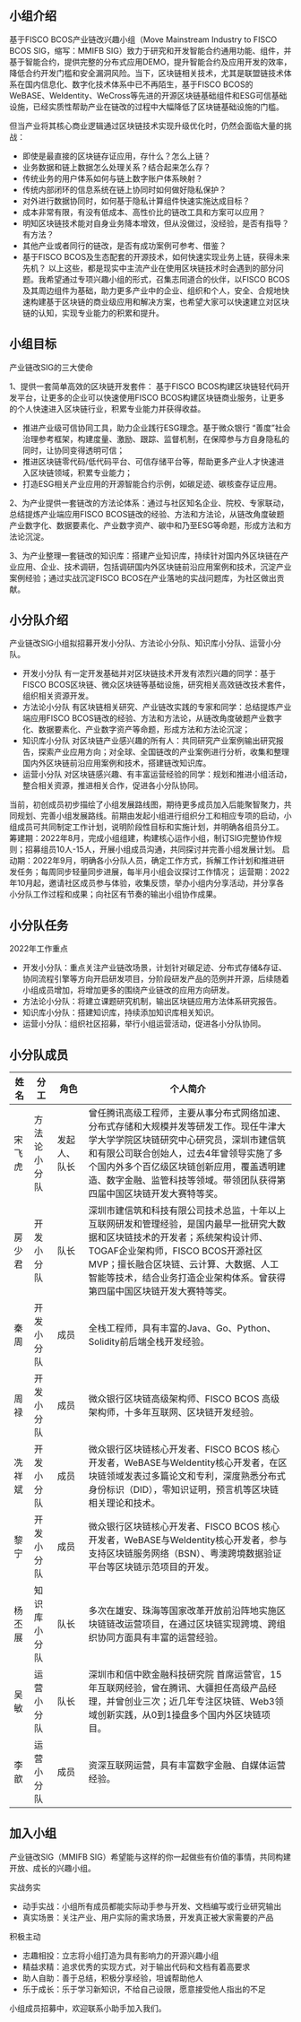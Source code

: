 
## 小组介绍

基于FISCO BCOS产业链改兴趣小组（Move Mainstream Industry to FISCO BCOS SIG，缩写：MMIFB SIG）致力于研究和开发智能合约通用功能、组件，并基于智能合约，提供完整的分布式应用DEMO，提升智能合约及应用开发的效率，降低合约开发门槛和安全漏洞风险。当下，区块链相关技术，尤其是联盟链技术体系在国内信息化、数字化技术体系中已不再陌生，基于FISCO BCOS的WeBASE、WeIdentity、WeCross等先进的开源区块链基础组件和ESG可信基础设施，已经实质性帮助产业在链改的过程中大幅降低了区块链基础设施的门槛。

但当产业将其核心商业逻辑通过区块链技术实现升级优化时，仍然会面临大量的挑战：
  - 即使是最直接的区块链存证应用，存什么？怎么上链？
  - 业务数据和链上数据怎么处理关系？结合起来怎么存？
  - 传统业务的用户体系如何与链上数字账户体系映射？
  - 传统内部闭环的信息系统在链上协同时如何做好隐私保护？
  - 对外进行数据协同时，如何基于隐私计算组件快速实施达成目标？
  - 成本非常有限，有没有低成本、高性价比的链改工具和方案可以应用？
  - 明知区块链技术能对自身业务降本增效，但从没做过，没经验，是否有指导？有方法？
  - 其他产业或者同行的链改，是否有成功案例可参考、借鉴？
  - 基于FISCO BCOS及生态配套的开源技术，如何快速实现业务上链，获得未来先机？
以上这些，都是现实中主流产业在使用区块链技术时会遇到的部分问题。我希望通过专项兴趣小组的形式，召集志同道合的伙伴，以FISCO BCOS及其周边组件为基础，助力更多产业中的企业、组织和个人，安全、合规地快速构建基于区块链的商业级应用和解决方案，也希望大家可以快速建立对区块链的认知，实现专业能力的积累和提升。


## 小组目标

产业链改SIG的三大使命

1、提供一套简单高效的区块链开发套件：
  基于FISCO BCOS构建区块链轻代码开发平台，让更多的企业可以快速使用FISCO BCOS构建区块链商业服务，让更多的个人快速进入区块链行业，积累专业能力并获得收益。
  - 推进产业级可信协同工具，助力企业践行ESG理念。基于微众银行 “善度”社会治理参考框架，构建度量、激励、跟踪、监督机制，在保障参与方自身隐私的同时，让协同变得透明可信；
  - 推进区块链零代码/低代码平台、可信存储平台等，帮助更多产业人才快速进入区块链领域，积累专业能力；
  - 打造ESG相关产业应用的开源智能合约示例，如碳足迹、碳核查存证应用。

2、为产业提供一套链改的方法论体系：通过与社区知名企业、院校、专家联动，总结提炼产业端应用FISCO BCOS链改的经验、方法和方法论，从链改角度破题产业数字化、数据要素化、产业数字资产、碳中和乃至ESG等命题，形成方法和方法论沉淀。

3、为产业整理一套链改的知识库：搭建产业知识库，持续针对国内外区块链在产业应用、企业、技术调研，包括调研国内外区块链前沿应用案例和技术，沉淀产业案例经验；通过实战沉淀FISCO BCOS在产业落地的实战问题库，为社区做出贡献。


## 小分队介绍

产业链改SIG小组拟招募开发小分队、方法论小分队、知识库小分队、运营小分队。
- 开发小分队
有一定开发基础并对区块链技术开发有浓烈兴趣的同学：基于FISCO BCOS区块链、微众区块链等基础设施，研究相关高效链改技术套件，组织相关资源开发。
- 方法论小分队
有区块链相关研究、产业链改实践的专家和同学：总结提炼产业端应用FISCO BCOS链改的经验、方法和方法论，从链改角度破题产业数字化、数据要素化、产业数字资产等命题，形成方法和方法论沉淀；
- 知识库小分队
对区块链产业感兴趣的所有人：共同研究产业案例输出研究报告，探索产业应用方向；对全球、全国链改的产业案例进行分析，收集和整理国内外区块链前沿应用案例和技术，搭建链改知识库。
- 运营小分队
对区块链感兴趣、有丰富运营经验的同学：规划和推进小组活动，整合相关资源，推进相关合作，促进各小分队协同。

当前，初创成员初步描绘了小组发展路线图，期待更多成员加入后能聚智聚力，共同规划、完善小组发展路线。前期由发起小组进行组织分工和相应专项的启动，小组成员可共同制定工作计划，说明阶段性目标和实施计划，并明确各组员分工。
筹建期：2022年8月，完成小组组建，构建核心运作小组，制订SIG完整协作规则；招募组员10人-15人，开展小组成员沟通，共同探讨并完善小组发展计划。
启动期：2022年9月，明确各小分队人员，确定工作方式，拆解工作计划和推进研发任务；每周同步轻量同步进展，每半月小组会议探讨工作情况；
运营期：2022年10月起，邀请社区成员参与体验，收集反馈，举办小组内分享活动，并分享各小分队工作过程和成果；向社区有节奏的输出小组协作成果。


## 小分队任务

2022年工作重点

- 开发小分队：重点关注产业链改场景，计划针对碳足迹、分布式存储&存证、协同流程引擎等方向开启研发项目，分阶段研发产品的范例并开源，后续随着小组成员增加，将增加更多的围绕产业链改的应用方向研发。
- 方法论小分队：将建立课题研究机制，输出区块链应用方法体系研究报告。
- 知识库小分队：搭建知识库，持续添加知识库相关知识。
- 运营小分队：组织社区招募，举行小组运营活动，促进各小分队协同。


## 小分队成员
| **姓名** | **分工**  | **角色**   | **个人简介** |
| ------------ | ------------ | --------- | --------------- |
| 宋飞虎   | 方法论小分队    | 发起人、队长 |曾任腾讯高级工程师，主要从事分布式网络加速、分布式存储和大规模并发等研发工作。现任牛津大学大学学院区块链研究中心研究员，深圳市建信筑和有限公司联合创始人，过去4年曾领导实施了多个国内外多个百亿级区块链创新应用，覆盖透明建造、数字金融、监管科技等领域。带领团队获得第四届中国区块链开发大赛特等奖。|
|房少君|开发小分队 |队长|深圳市建信筑和科技有限公司技术总监，十年以上互联网研发和管理经验，是国内最早一批研究大数据和区块链技术的开发者；系统架构设计师、TOGAF企业架构师，FISCO BCOS开源社区MVP；擅长融合区块链、云计算、大数据、人工智能等技术，结合业务打造企业架构体系。曾获得第四届中国区块链开发大赛特等奖。|
| 秦周 | 开发小分队 | 成员 | 全栈工程师，具有丰富的Java、Go、Python、Solidity前后端全栈开发经验。 |
| 周禄 | 开发小分队 | 成员  | 微众银行区块链高级架构师、FISCO BCOS 高级架构师，十多年互联网、区块链开发经验。 |
| 冼祥斌 | 开发小分队 | 成员 | 微众银行区块链核心开发者、FISCO BCOS 核心开发者，WeBASE与WeIdentity核心开发者，在区块链领域发表过多篇论文和专利，深度熟悉分布式身份标识（DID），零知识证明，预言机等区块链相关理论和技术。 |
| 黎宁 | 开发小分队 | 成员 | 微众银行区块链核心开发者、FISCO BCOS 核心开发者，WeBASE与WeIdentity核心开发者，参与支持区块链服务网络（BSN）、粤澳跨境数据验证平台等区块链示范项目的开发。 |
| 杨丕展 | 知识库小分队 | 队长 | 多次在雄安、珠海等国家改革开放前沿阵地实施区块链链改运营项目，在通过区块链实现跨境、跨组织协同方面具有丰富的运营经验。 |
| 吴敏 | 运营小分队  | 队长 | 深圳市和信中欧金融科技研究院 首席运营官，15年互联网经验，曾在腾讯、大疆担任高级产品经理，并曾创业三次；近几年专注区块链、Web3领域创新实践，从0到1操盘多个国内外区块链项目。  |
| 李歆 | 运营小分队  | 成员 | 资深互联网运营，具有丰富数字金融、自媒体运营经验。 |



## 加入小组

产业链改SIG（MMIFB SIG）希望能与这样的你一起做些有价值的事情，共同构建开放、成长的兴趣小组。

实战务实
- 动手实战：小组所有成员都能实际动手参与开发、文档编写或行业研究输出
- 真实场景：关注产业、用户实际的需求场景，开发真正被大家需要的产品

积极主动
- 志趣相投：立志将小组打造为具有影响力的开源兴趣小组
- 精益求精：追求优秀的实现方式，对于输出代码和文档有着高要求
- 助人自助：善于总结，积极分享经验，坦诚帮助他人
- 乐于成长：乐于学习新知识，不给自己设限，愿意接受他人指出的不足

小组成员招募中，欢迎联系小助手加入我们。
